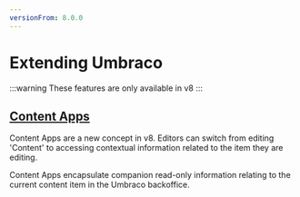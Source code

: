 ```yaml
---
versionFrom: 8.0.0
---
```


# Extending Umbraco

:::warning
These features are only available in v8
:::

## [Content Apps](Content-Apps/index-v8.md)

Content Apps are a new concept in v8. Editors can switch from editing 'Content' to accessing contextual information related to the item they are editing.

Content Apps encapsulate companion read-only information relating to the current content item in the Umbraco backoffice.


